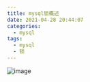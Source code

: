 ```yaml
---
title: mysql锁概述
date: 2021-04-28 20:44:07
categories: 
  - mysql
tags: 
  - mysql
  - 锁
---
```


![image](/images/mysql锁.png)

